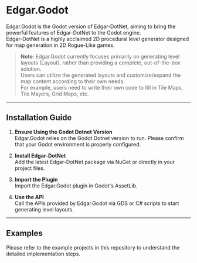 # Edgar.Godot

Edgar.Godot is the Godot version of Edgar-DotNet, aiming to bring the powerful features of Edgar-DotNet to the Godot engine.  
Edgar-DotNet is a highly acclaimed 2D procedural level generator designed for map generation in 2D Rogue-Like games.

> **Note**: Edgar.Godot currently focuses primarily on generating level layouts (Layout), rather than providing a complete, out-of-the-box solution.  
> Users can utilize the generated layouts and customize/expand the map content according to their own needs.  
> For example, users need to write their own code to fill in Tile Maps, Tile Mayers, Grid Maps, etc.

---

## Installation Guide

1. **Ensure Using the Godot Dotnet Version**  
   Edgar.Godot relies on the Godot Dotnet version to run. Please confirm that your Godot environment is properly configured.

2. **Install Edgar-DotNet**  
   Add the latest Edgar-DotNet package via NuGet or directly in your project files.

3. **Import the Plugin**  
   Import the Edgar.Godot plugin in Godot's AssetLib.

4. **Use the API**  
   Call the APIs provided by Edgar.Godot via GDS or C# scripts to start generating level layouts.

---

## Examples

Please refer to the example projects in this repository to understand the detailed implementation steps.